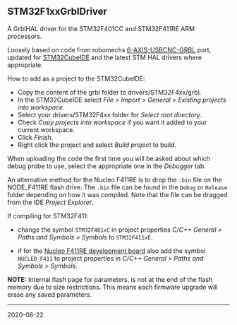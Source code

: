 ## STM32F1xxGrblDriver

A GrblHAL driver for the STM32F401CC and STM32F411RE ARM processors.

Loosely based on code from robomechs [6-AXIS-USBCNC-GRBL](https://github.com/robomechs/6-AXIS-USBCNC-GRBL) port, updated for [STM32CubeIDE](https://www.st.com/en/development-tools/stm32cubeide.htm) and the latest STM HAL drivers where appropriate.

How to add as a project to the STM32CubeIDE:

* Copy the content of the grbl folder to drivers/STM32F4xx/grbl.
* In the STM32CubeIDE select _File > Import > General > Existing projects into workspace_.
* Select your drivers/STM32F4xx folder for _Select root directory_.
* Check _Copy projects into workspace_ if you want it added to your current workspace.
* Click _Finish_.
* Right click the project and select _Build project_ to build.

When uploading the code the first time you will be asked about which debug probe to use, select the appropriate one in the _Debugger_ tab.

An alternative method for the Nucleo F411RE is to drop the `.bin` file on the NODE_F411RE flash drive. The `.bin` file can be found in the `Debug` or `Release` folder depending on how it was compiled. Note that the file can be dragged from the IDE _Project Explorer_.

If compiling for STM32F411:

* change the symbol `STM32F401xC` in project properties _C\/C++ General > Paths and Symbols > Symbols_ to `STM32F411xE`.

* if for the [Nucleo F411RE development board](https://www.st.com/en/evaluation-tools/nucleo-f411re.html) also add the symbol `NUCLEO_F411` to project properties in _C\/C++ General > Paths and Symbols > Symbols_.

__NOTE:__ Internal flash page for parameters, is not at the end of the flash memory due to size restrictions. This means each firmware upgrade will erase any saved parameters. 


---
2020-08-22
